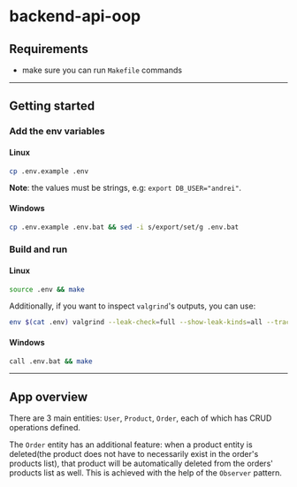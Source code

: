 # backend-api-oop

## Requirements

* make sure you can run `Makefile` commands

---

## Getting started

### Add the env variables

#### Linux

```bash
cp .env.example .env
```

**Note**: the values must be strings, e.g: `export DB_USER="andrei"`.

#### Windows

```bash
cp .env.example .env.bat && sed -i s/export/set/g .env.bat
```

### Build and run

#### Linux

```bash
source .env && make
```

Additionally, if you want to inspect `valgrind`'s outputs, you can use:

```bash
env $(cat .env) valgrind --leak-check=full --show-leak-kinds=all --track-origins=yes --error-exitcode=1 ./main &> valgrind.txt
```

#### Windows

```bash
call .env.bat && make
```

---

## App overview

There are 3 main entities: `User`, `Product`, `Order`, each of which has CRUD operations defined.

The `Order` entity has an additional feature: when a product entity is deleted(the product does not have to necessarily exist in the order's products list), that product will be automatically deleted from the orders' products list as well. This is achieved with the help of the `Observer` pattern.